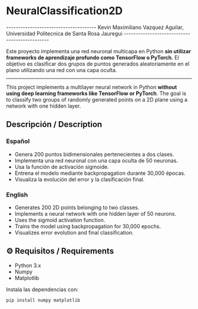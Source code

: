 # NeuralClassification2D
-------------------------------------- Kevin Maximiliano Vazquez Aguilar, Universidad Politecnica de Santa Rosa Jauregui ----------------------------------------------

Este proyecto implementa una red neuronal multicapa en Python **sin utilizar frameworks de aprendizaje profundo como TensorFlow o PyTorch**. El objetivo es clasificar dos grupos de puntos generados aleatoriamente en el plano utilizando una red con una capa oculta.

---

This project implements a multilayer neural network in Python **without using deep learning frameworks like TensorFlow or PyTorch**. The goal is to classify two groups of randomly generated points on a 2D plane using a network with one hidden layer.

## Descripción / Description

### Español
- Genera 200 puntos bidimensionales pertenecientes a dos clases.
- Implementa una red neuronal con una capa oculta de 50 neuronas.
- Usa la función de activación sigmoide.
- Entrena el modelo mediante backpropagation durante 30,000 épocas.
- Visualiza la evolución del error y la clasificación final.

### English
- Generates 200 2D points belonging to two classes.
- Implements a neural network with one hidden layer of 50 neurons.
- Uses the sigmoid activation function.
- Trains the model using backpropagation for 30,000 epochs.
- Visualizes error evolution and final classification.

## ⚙️ Requisitos / Requirements

- Python 3.x  
- Numpy  
- Matplotlib  

Instala las dependencias con:

```bash
pip install numpy matplotlib
